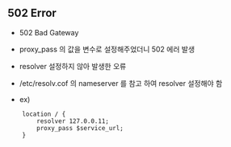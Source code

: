 ## 502 Error

- 502 Bad Gateway

- proxy_pass 의 값을 변수로 설정해주었더니 502 에러 발생
- resolver 설정하지 않아 발생한 오류
- /etc/resolv.cof 의 nameserver 를 참고 하여 resolver 설정해야 함

- ex)
```
    location / {
        resolver 127.0.0.11;
        proxy_pass $service_url;
    }
```